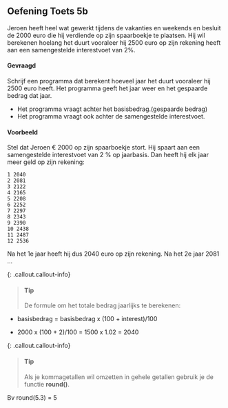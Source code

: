 ## Oefening Toets 5b
Jeroen heeft heel wat gewerkt tijdens de vakanties en weekends en besluit de 2000 euro die hij verdiende op zijn spaarboekje te plaatsen. Hij wil berekenen hoelang het duurt vooraleer hij 2500 euro op zijn rekening heeft aan een samengestelde interestvoet van 2%.

#### Gevraagd

Schrijf een programma dat berekent hoeveel jaar het duurt vooraleer hij 2500 euro heeft. Het programma geeft het jaar weer en het gespaarde bedrag dat jaar. 
* Het programma vraagt achter het basisbedrag.(gespaarde bedrag) 
* Het programma vraagt ook achter de samengestelde interestvoet.

#### Voorbeeld
Stel dat Jeroen € 2000 op zijn spaarboekje stort. Hij spaart aan een samengestelde interestvoet van 2 % op jaarbasis. Dan heeft hij elk jaar meer geld op zijn rekening:

```
1 2040
2 2081
3 2122
4 2165
5 2208
6 2252
7 2297
8 2343
9 2390
10 2438
11 2487
12 2536
```
Na het 1e jaar heeft hij dus 2040 euro op zijn rekening.
Na het 2e jaar 2081 ...

{: .callout.callout-info}
> #### Tip
> De formule om het totale bedrag jaarlijks te berekenen: 
* basisbedrag = basisbedrag x (100 + interest)/100 

* 2000 x (100 + 2)/100 = 1500 x 1.02 = 2040

{: .callout.callout-info}
> #### Tip
> Als je kommagetallen wil omzetten in gehele getallen gebruik je de functie **round()**. 

Bv round(5.3) = 5
